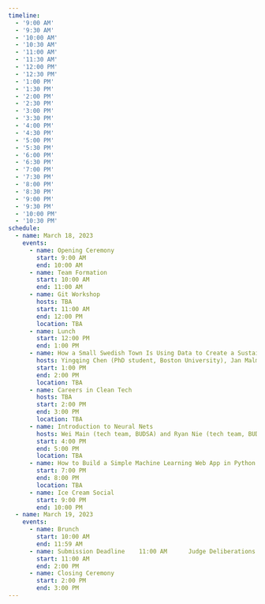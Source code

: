```yaml
---
timeline:
  - '9:00 AM'
  - '9:30 AM'
  - '10:00 AM'
  - '10:30 AM'
  - '11:00 AM'
  - '11:30 AM'
  - '12:00 PM'
  - '12:30 PM'
  - '1:00 PM'
  - '1:30 PM'
  - '2:00 PM'
  - '2:30 PM'
  - '3:00 PM'
  - '3:30 PM'
  - '4:00 PM'
  - '4:30 PM'
  - '5:00 PM'
  - '5:30 PM'
  - '6:00 PM'
  - '6:30 PM'
  - '7:00 PM'
  - '7:30 PM'
  - '8:00 PM'
  - '8:30 PM'
  - '9:00 PM'
  - '9:30 PM'
  - '10:00 PM'
  - '10:30 PM'
schedule:
  - name: March 18, 2023
    events:
      - name: Opening Ceremony
        start: 9:00 AM
        end: 10:00 AM
      - name: Team Formation
        start: 10:00 AM
        end: 11:00 AM
      - name: Git Workshop
        hosts: TBA
        start: 11:00 AM
        end: 12:00 PM
        location: TBA
      - name: Lunch 
        start: 12:00 PM
        end: 1:00 PM
      - name: How a Small Swedish Town Is Using Data to Create a Sustainable Environment
        hosts: Yingqing Chen (PhD student, Boston University), Jan Malmgren (inventor/innovator, Smarta Byar), and Christopher Tate (Principal Consultant, Red Hat)
        start: 1:00 PM
        end: 2:00 PM
        location: TBA
      - name: Careers in Clean Tech
        hosts: TBA
        start: 2:00 PM
        end: 3:00 PM
        location: TBA
      - name: Introduction to Neural Nets 
        hosts: Wei Main (tech team, BUDSA) and Ryan Nie (tech team, BUDSA)
        start: 4:00 PM
        end: 5:00 PM
        location: TBA
      - name: How to Build a Simple Machine Learning Web App in Python Using Streamlit
        start: 7:00 PM
        end: 8:00 PM
        location: TBA
      - name: Ice Cream Social
        start: 9:00 PM
        end: 10:00 PM
  - name: March 19, 2023
    events:
      - name: Brunch
        start: 10:00 AM
        end: 11:59 AM
      - name: Submission Deadline    11:00 AM      Judge Deliberations 
        start: 11:00 AM
        end: 2:00 PM
      - name: Closing Ceremony
        start: 2:00 PM
        end: 3:00 PM 
---
```


